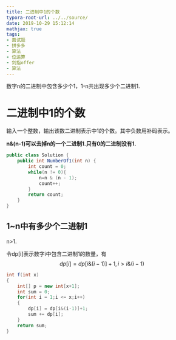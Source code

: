 ```yaml
---
title: 二进制中1的个数
typora-root-url: ../../source/
date: 2019-10-29 15:12:14
mathjax: true
tags:
- 面试题
- 拼多多
- 算法
- 位运算
- 剑指offer
- 算法
---
```




数字n的二进制中包含多少个1，1-n共出现多少个二进制1.

<!--more-->

# 二进制中1的个数

输入一个整数，输出该数二进制表示中1的个数。其中负数用补码表示。 

**n&(n-1)可以去掉n的一个二进制1.只有0的二进制没有1.**

```Java
public class Solution {
    public int NumberOf1(int n) {
        int count = 0;
        while(n != 0){
            n=n & (n - 1);
            count++;
        }
        return count;
    }
}
```

## 1~n中有多少个二进制1

n>1.

令dp[i]表示数字i中包含二进制1的数量，有
$$
dp[i]=dp[i\&(i-1)] + 1,i > i\&(i-1)
$$


```java
int f(int x)
{
    int[] p = new int[x+1];
    int sum = 0;
    for(int i = 1;i <= x;i++)
    {
        dp[i] = dp[i&(i-1)]+1;
        sum += dp[i];
    }
    return sum;
}
```

